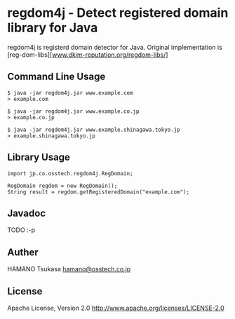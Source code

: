 regdom4j - Detect registered domain library for Java
====================================================

regdom4j is registerd domain detector for Java.
Original implementation is [reg-dom-libs][www.dkim-reputation.org/regdom-libs/]

## Command Line Usage

    $ java -jar regdom4j.jar www.example.com
    > example.com
    
    $ java -jar regdom4j.jar www.example.co.jp
    > example.co.jp
    
    $ java -jar regdom4j.jar www.example.shinagawa.tokyo.jp
    > example.shinagawa.tokyo.jp

## Library Usage

    import jp.co.osstech.regdom4j.RegDomain;

    RegDomain regdom = new RegDomain();
    String result = regdom.getRegisteredDomain("example.com");

## Javadoc
TODO :-p

## Auther
HAMANO Tsukasa <hamano@osstech.co.jp>

## License
Apache License, Version 2.0
http://www.apache.org/licenses/LICENSE-2.0
